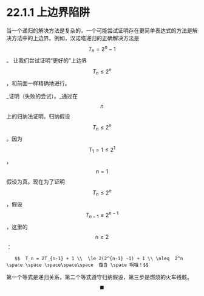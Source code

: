 # 22.1.1 上边界陷阱

当一个递归的解决方法是复杂的，一个可能尝试证明存在更简单表达式的方法是解决方法中的上边界。例如，汉诺塔递归的正确解决方法是 $$T_n = 2^n - 1$$。 让我们尝试证明“更好的”上边界$$T_n \le  2^n$$，和前面一样精确地进行。

_证明（失败的尝试）。_通过在 $$n$$ 上的归纳法证明。归纳假设$$T_n \le  2^n$$。因为$$T_1 =1 \le  2^1$$， $$n = 1$$假设为真。现在为了证明$$T_n \le  2^n$$，假设$$T_{n-1} \le  2^{n-1}$$，这里的 $$n \ge 2$$：

       $$  T_n = 2T_{n-1} + 1 \\  \le 2(2^{n-1} -1) + 1 \\ \nleq  2^n   \space \space \space\space\space  蕴含 \space 啊哦！$$ 

第一个等式是递归关系，第二个等式遵守归纳假设，第三步是燃烧的火车残骸。      $$\blacksquare$$ 

